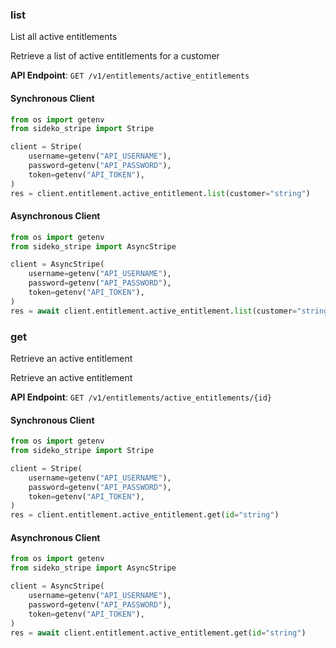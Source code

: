 
### list <a name="list"></a>
List all active entitlements

<p>Retrieve a list of active entitlements for a customer</p>

**API Endpoint**: `GET /v1/entitlements/active_entitlements`

#### Synchronous Client

```python
from os import getenv
from sideko_stripe import Stripe

client = Stripe(
    username=getenv("API_USERNAME"),
    password=getenv("API_PASSWORD"),
    token=getenv("API_TOKEN"),
)
res = client.entitlement.active_entitlement.list(customer="string")
```

#### Asynchronous Client

```python
from os import getenv
from sideko_stripe import AsyncStripe

client = AsyncStripe(
    username=getenv("API_USERNAME"),
    password=getenv("API_PASSWORD"),
    token=getenv("API_TOKEN"),
)
res = await client.entitlement.active_entitlement.list(customer="string")
```

### get <a name="get"></a>
Retrieve an active entitlement

<p>Retrieve an active entitlement</p>

**API Endpoint**: `GET /v1/entitlements/active_entitlements/{id}`

#### Synchronous Client

```python
from os import getenv
from sideko_stripe import Stripe

client = Stripe(
    username=getenv("API_USERNAME"),
    password=getenv("API_PASSWORD"),
    token=getenv("API_TOKEN"),
)
res = client.entitlement.active_entitlement.get(id="string")
```

#### Asynchronous Client

```python
from os import getenv
from sideko_stripe import AsyncStripe

client = AsyncStripe(
    username=getenv("API_USERNAME"),
    password=getenv("API_PASSWORD"),
    token=getenv("API_TOKEN"),
)
res = await client.entitlement.active_entitlement.get(id="string")
```
